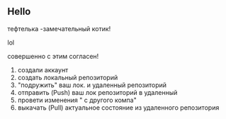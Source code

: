 ## Hello

тефтелька -замечательный котик!

lol

совершенно с этим согласен!

1. создали аккаунт 
2. создать локальный репозиторий 
3. "подружить" ваш лок. и удаленный репозиторий 
4. отправить (Push) ваш лок репозиторий в удаленный 
5. провети изменения  " с другого компа"
6. выкачать (Pull) актуальное состояние из удаленного репозитория
